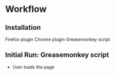 Workflow
========

Installation
------------
Firefox plugin
Chrome plugin
Greasemonkey script

Initial Run: Greasemonkey script
--------------------------------
* User loads the page

